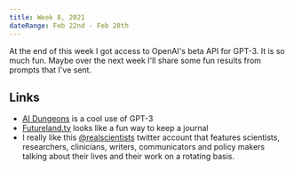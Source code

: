 ```yaml
---
title: Week 8, 2021
dateRange: Feb 22nd - Feb 28th
---
```


At the end of this week I got access to OpenAI's beta API for GPT-3. It is so much fun. Maybe over the next week I'll share some fun results from prompts that I've sent.

## Links
- [AI Dungeons](https://play.aidungeon.io/main/landing) is a cool use of GPT-3
- [Futureland.tv](https://futureland.tv) looks like a fun way to keep a journal
- I really like this [@realscientists](https://twitter.com/realscientists) twitter account that features scientists, researchers, clinicians, writers, communicators and policy makers talking about their lives and their work on a rotating basis.
